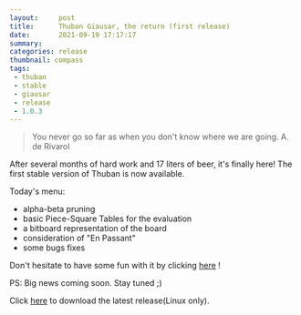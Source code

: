 ```yaml
---
layout:     post
title:      Thuban Giausar, the return (first release)
date:       2021-09-19 17:17:17
summary:    
categories: release
thumbnail: compass
tags:
 - thuban
 - stable
 - giausar
 - release
 - 1.0.3
---
```

> You never go so far as when you don't know where we are going. A. de Rivarol

After several months of hard work and 17 liters of beer, it's finally here!  The first stable version of Thuban is now available. 

Today's menu: 
 - alpha-beta pruning
 - basic Piece-Square Tables for the evaluation
 - a bitboard representation of the board
 - consideration of "En Passant"
 - some bugs fixes

Don't hesitate to have some fun with it by clicking [here][1] !

PS: Big news coming soon. Stay tuned ;)

Click [here][2] to download the latest release(Linux only).

[1]: https://lichess.org/@/Thuban_official
[2]: https://github.com/thuban-bot/thuban-bot.github.io/raw/main/engine/thuban_giausar_1.0/


